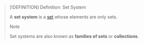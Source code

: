 >[!DEFINITION] Definition: Set System
>
>A **set system** is a [set](../Set.md) whose elements are only sets.
>
>>[!NOTE]
>>
>>Set systems are also known as **families of sets** or **collections**.
>>
